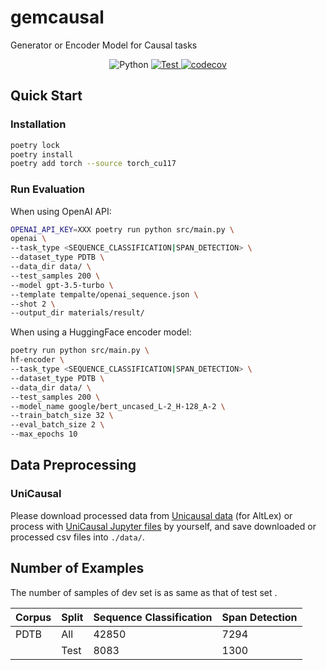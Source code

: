 # gemcausal
Generator or Encoder Model for Causal tasks

<p align="center">
  <img alt="Python" src="https://img.shields.io/badge/python-3.9%20%7C%203.10%20%7C%203.11-blue">
  <a href="https://github.com/retarfi/gemcausal/actions/workflows/format.yml">
    <img alt="Test" src="https://github.com/retarfi/gemcausal/actions/workflows/format.yml/badge.svg">
  </a>
  <a href="https://codecov.io/gh/retarfi/gemcausal">
    <img alt="codecov" src="https://codecov.io/gh/retarfi/gemcausal/branch/main/graph/badge.svg?token=JR2JR5L653">
  </a>
</p>


## Quick Start
### Installation
```sh
poetry lock
poetry install
poetry add torch --source torch_cu117
```

### Run Evaluation
When using OpenAI API:
```sh
OPENAI_API_KEY=XXX poetry run python src/main.py \
openai \
--task_type <SEQUENCE_CLASSIFICATION|SPAN_DETECTION> \
--dataset_type PDTB \
--data_dir data/ \
--test_samples 200 \
--model gpt-3.5-turbo \
--template tempalte/openai_sequence.json \
--shot 2 \
--output_dir materials/result/
```

When using a HuggingFace encoder model:
```sh
poetry run python src/main.py \
hf-encoder \
--task_type <SEQUENCE_CLASSIFICATION|SPAN_DETECTION> \
--dataset_type PDTB \
--data_dir data/ \
--test_samples 200 \
--model_name google/bert_uncased_L-2_H-128_A-2 \
--train_batch_size 32 \
--eval_batch_size 2 \
--max_epochs 10
```

## Data Preprocessing
### UniCausal
Please download processed data from [Unicausal data](https://github.com/tanfiona/UniCausal/tree/main/data/splits) (for AltLex) or process with [UniCausal Jupyter files](https://github.com/tanfiona/UniCausal/tree/main/processing) by yourself, and save downloaded or processed csv files into `./data/`.

## Number of Examples
The number of samples of dev set is as same as that of test set .

| Corpus | Split | Sequence Classification | Span Detection |
| ---- | ---- | ---- | ---- |
| PDTB | All | 42850 | 7294 |
|  | Test | 8083 | 1300 |



